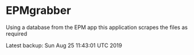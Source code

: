 # EPMgrabber
Using a database from the EPM app this application scrapes the files as required


Latest backup: Sun Aug 25 11:43:01 UTC 2019
